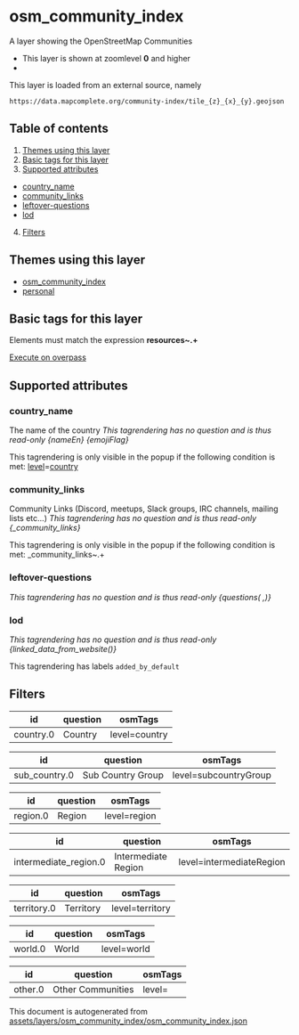 [//]: # (WARNING: this file is automatically generated. Please find the sources at the bottom and edit those sources)

# osm_community_index

A layer showing the OpenStreetMap Communities

 - This layer is shown at zoomlevel **0** and higher
 - <img src='../warning.svg' height='1rem'/>

This layer is loaded from an external source, namely 

`https://data.mapcomplete.org/community-index/tile_{z}_{x}_{y}.geojson`

## Table of contents

1. [Themes using this layer](#themes-using-this-layer)
2. [Basic tags for this layer](#basic-tags-for-this-layer)
3. [Supported attributes](#supported-attributes)
  - [country_name](#country_name)
  - [community_links](#community_links)
  - [leftover-questions](#leftover-questions)
  - [lod](#lod)
4. [Filters](#filters)

## Themes using this layer

 - [osm_community_index](https://mapcomplete.org/osm_community_index)
 - [personal](https://mapcomplete.org/personal)

## Basic tags for this layer

Elements must match the expression **resources~.+**

[Execute on overpass](http://overpass-turbo.eu/?Q=%5Bout%3Ajson%5D%5Btimeout%3A90%5D%3B%28%20%20%20%20nwr%5B%22resources%22%5D%28%7B%7Bbbox%7D%7D%29%3B%0A%29%3Bout%20body%3B%3E%3Bout%20skel%20qt%3B)

## Supported attributes

### country_name
The name of the country
_This tagrendering has no question and is thus read-only_
*{nameEn} {emojiFlag}*

This tagrendering is only visible in the popup if the following condition is met: <a href='https://wiki.openstreetmap.org/wiki/Key:level' target='_blank'>level</a>=<a href='https://wiki.openstreetmap.org/wiki/Tag:level%3Dcountry' target='_blank'>country</a>

### community_links
Community Links (Discord, meetups, Slack groups, IRC channels, mailing lists etc...)
_This tagrendering has no question and is thus read-only_
*{_community_links}*

This tagrendering is only visible in the popup if the following condition is met: _community_links~.+

### leftover-questions

_This tagrendering has no question and is thus read-only_
*{questions( ,)}*

### lod

_This tagrendering has no question and is thus read-only_
*{linked_data_from_website()}*

This tagrendering has labels 
`added_by_default`

## Filters

| id | question | osmTags |
-----|-----|----- |
| country.0 | Country | level=country |

| id | question | osmTags |
-----|-----|----- |
| sub_country.0 | Sub Country Group | level=subcountryGroup |

| id | question | osmTags |
-----|-----|----- |
| region.0 | Region | level=region |

| id | question | osmTags |
-----|-----|----- |
| intermediate_region.0 | Intermediate Region | level=intermediateRegion |

| id | question | osmTags |
-----|-----|----- |
| territory.0 | Territory | level=territory |

| id | question | osmTags |
-----|-----|----- |
| world.0 | World | level=world |

| id | question | osmTags |
-----|-----|----- |
| other.0 | Other Communities | level= |



This document is autogenerated from [assets/layers/osm_community_index/osm_community_index.json](https://github.com/pietervdvn/MapComplete/blob/develop/assets/layers/osm_community_index/osm_community_index.json)
